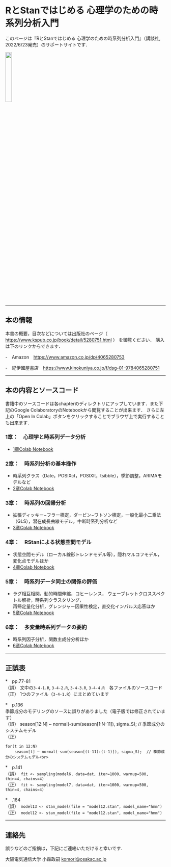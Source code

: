 # RとStanではじめる 心理学のための時系列分析入門 

このページは『RとStanではじめる 心理学のための時系列分析入門』（講談社, 2022/6/23発売）のサポートサイトです．

<img src="https://user-images.githubusercontent.com/37983185/174610037-5e5e6d25-4ae5-4c41-9758-13335c0bc12a.png" width=20%>

* * *
## 本の情報
本書の概要，目次などについては出版社のページ（
https://www.kspub.co.jp/book/detail/5280751.html 
）
を御覧ください．
購入は下のリンクからできます．

  -　Amazon　https://www.amazon.co.jp/dp/4065280753

  -　紀伊國屋書店　https://www.kinokuniya.co.jp/f/dsg-01-9784065280751

* * *
## 本の内容とソースコード
書籍中のソースコードは各chapterのディレクトリにアップしています．また下記のGoogle ColaboratoryのNotebookから閲覧することが出来ます．
さらに左上の「Open In Colab」ボタンをクリックすることでブラウザ上で実行することも出来ます．

### 1章：　心理学と時系列データ分析
- [1章Colab Notebook](chapter1/Chapter_1.ipynb)
### 2章：　時系列分析の基本操作　
- 時系列クラス（Date，POSIXct，POSIXlt，tsibble），季節調整，ARIMAモデルなど 
- [2章Colab Notebook](chapter2/Chapter_2.ipynb)
### 3章：　時系列の回帰分析
- 拡張ディッキー−フラー検定，ダービン−ワトソン検定，一般化最小二乗法（GLS），潜在成長曲線モデル，中断時系列分析など
- [3章Colab Notebook](chapter3/Chapter_3.ipynb)
### 4章：　RStanによる状態空間モデル
- 状態空間モデル（ローカル線形トレンドモデル等），隠れマルコフモデル，変化点モデルほか
- [4章Colab Notebook](chapter4/Chapter_4.ipynb)
### 5章：　時系列データ同士の関係の評価
- ラグ相互相関，動的時間伸縮，コヒーレンス， ウェーブレットクロススペクトル解析，時系列クラスタリング，<br>
  再帰定量化分析，グレンジャー因果性検定，直交化インパルス応答ほか
- [5章Colab Notebook](chapter5/Chapter_5.ipynb)
### 6章：　多変量時系列データの要約
- 時系列因子分析，関数主成分分析ほか
- [6章Colab Notebook](chapter6/Chapter_6.ipynb)

* * *
## 正誤表
*　pp.77-81<br>
（誤） 文中の`3-4-1.R`, `3-4-2.R`, `3-4-3.R`, `3-4-4.R`　各ファイルのソースコード<br>
（正） 1つのファイル（`3-4-1.R`）にまとめています

*　p.136　<br>
季節成分のモデリングのソースに誤りがありました（電子版では修正されています）　<br>
（誤） season[12:N] ~ normal(-sum(season[1:N-11]), sigma_S); // 季節成分のシステムモデル<br>
（正） 
```
for(t in 12:N)
    season[t] ~ normal(-sum(season[(t-11):(t-1)]), sigma_S);  // 季節成分のシステムモデル<br>
```

*　p.141　<br>
（誤）　`fit <- sampling(model6, data=dat, iter=1000, warmup=500, thin=4, chains=4)`<br>
（正）　`fit <- sampling(model7, data=dat, iter=1000, warmup=500, thin=4, chains=4)`<br>


*　.164　<br>
（誤）　`model13 <- stan_model(file = "model12.stan", model_name="hmm")`　<br>
（正）　`model12 <- stan_model(file = "model12.stan", model_name="hmm")`　<br>


* * *
## 連絡先
誤りなどのご指摘は，下記にご連絡いただけると幸いです．

大阪電気通信大学
小森政嗣
komori@osakac.ac.jp
